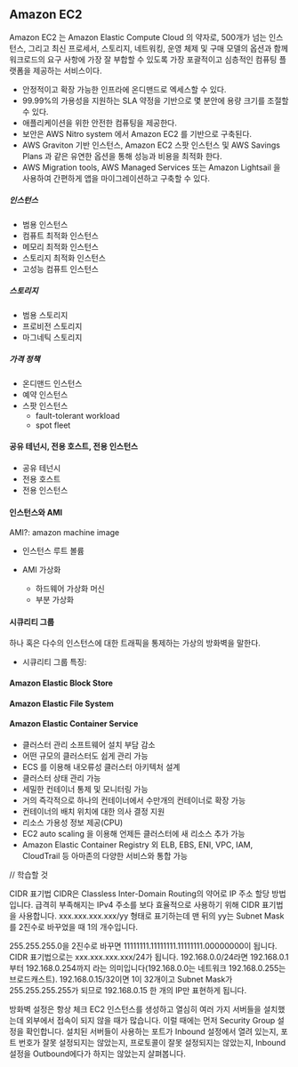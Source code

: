## Amazon EC2

Amazon EC2 는 Amazon Elastic Compute Cloud 의 약자로, 500개가 넘는 인스턴스, 그리고 최신 프로세서, 스토리지, 네트워킹, 운영 체제 및 구매 모델의 옵션과 함께 워크로드의 요구 사항에 가장 잘 부합할 수 있도록
가장 포괄적이고 심층적인 컴퓨팅 플랫폼을 제공하는 서비스이다.

- 안정적이고 확장 가능한 인프라에 온디맨드로 엑세스할 수 있다.
- 99.99%의 가용성을 지원하는 SLA 약정을 기반으로 몇 분안에 용량 크기를 조절할 수 있다.
- 애플리케이션을 위한 안전한 컴퓨팅을 제공한다.
- 보안은 AWS Nitro system 에서 Amazon EC2 를 기반으로 구축된다.
- AWS Graviton 기반 인스턴스, Amazon EC2 스팟 인스턴스 및 AWS Savings Plans 과 같은 유연한 옵션을 통해 성능과 비용을 최적화 한다.
- AWS Migration tools, AWS Managed Services 또는 Amazon Lightsail 을 사용하여 간편하게 앱을 마이그레이션하고 구축할 수 있다.

##### 인스턴스

- 범용 인스턴스
- 컴퓨트 최적화 인스턴스
- 메모리 최적화 인스턴스
- 스토리지 최적화 인스턴스
- 고성능 컴퓨트 인스턴스

##### 스토리지

- 범용 스토리지
- 프로비전 스토리지
- 마그네틱 스토리지

##### 가격 정책

- 온디맨드 인스턴스
- 예약 인스턴스
- 스팟 인스턴스
  - fault-tolerant workload
  - spot fleet
  
#### 공유 테넌시, 전용 호스트, 전용 인스턴스

- 공유 테넌시
- 전용 호스트
- 전용 인스턴스

#### 인스턴스와 AMI
AMI?: amazon machine image
  - 인스턴스 루트 볼륨
  
  - AMI 가상화
    - 하드웨어 가상화 머신
    - 부분 가상화

#### 시큐리티 그룹
하나 혹은 다수의 인스턴스에 대한 트래픽을 통제하는 가상의 방화벽을 말한다.

  - 시큐리티 그룹 특징:

#### Amazon Elastic Block Store

#### Amazon Elastic File System

#### Amazon Elastic Container Service

- 클러스터 관리 소프트웨어 설치 부담 감소
- 어떤 규모의 클러스터도 쉽게 관리 가능
- ECS 를 이용해 내오류성 클러스터 아키텍처 설계
- 클러스터 상태 관리 가능
- 세밀한 컨테이너 통제 및 모니터링 가능
- 거의 즉각적으로 하나의 컨테이너에서 수만개의 컨테이너로 확장 가능
- 컨테이너의 배치 위치에 대한 의사 결정 지원
- 리소스 가용성 정보 제공(CPU)
- EC2 auto scaling 을 이용해 언제든 클러스터에 새 리소스 추가 가능
- Amazon Elastic Container Registry 외 ELB, EBS, ENI, VPC, IAM, CloudTrail 등 아마존의 다양한 서비스와 통합 가능


// 학습할 것

CIDR 표기법
CIDR은 Classless Inter-Domain Routing의 약어로 IP 주소 할당 방법입니다. 급격히 부족해지는 IPv4 주소를 보다 효율적으로 사용하기 위해 CIDR 표기법을 사용합니다. xxx.xxx.xxx.xxx/yy 형태로 표기하는데 맨 뒤의 yy는 Subnet Mask를 2진수로 바꾸었을 때 1의 개수입니다.

255.255.255.0을 2진수로 바꾸면 11111111.11111111.11111111.00000000이 됩니다. CIDR 표기법으로는 xxx.xxx.xxx.xxx/24가 됩니다. 192.168.0.0/24라면 192.168.0.1부터 192.168.0.254까지 라는 의미입니다(192.168.0.0는 네트워크 192.168.0.255는 브로드캐스트). 192.168.0.15/32이면 1이 32개이고 Subnet Mask가 255.255.255.255가 되므로 192.168.0.15 한 개의 IP만 표현하게 됩니다.

방화벽 설정은 항상 체크
EC2 인스턴스를 생성하고 열심히 여러 가지 서버들을 설치했는데 외부에서 접속이 되지 않을 때가 많습니다. 이럴 때에는 먼저 Security Group 설정을 확인합니다. 설치된 서버들이 사용하는 포트가 Inbound 설정에서 열려 있는지, 포트 번호가 잘못 설정되지는 않았는지, 프로토콜이 잘못 설정되지는 않았는지, Inbound 설정을 Outbound에다가 하지는 않았는지 살펴봅니다.